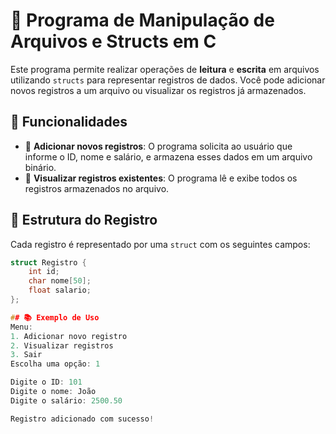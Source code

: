 # 📄 Programa de Manipulação de Arquivos e Structs em C

Este programa permite realizar operações de **leitura** e **escrita** em arquivos utilizando `structs` para representar registros de dados. Você pode adicionar novos registros a um arquivo ou visualizar os registros já armazenados.

## 🚀 Funcionalidades

- 📝 **Adicionar novos registros**: O programa solicita ao usuário que informe o ID, nome e salário, e armazena esses dados em um arquivo binário.
- 📖 **Visualizar registros existentes**: O programa lê e exibe todos os registros armazenados no arquivo.

## 📂 Estrutura do Registro

Cada registro é representado por uma `struct` com os seguintes campos:

```c
struct Registro {
    int id;
    char nome[50];
    float salario;
};

## 📚 Exemplo de Uso
Menu:
1. Adicionar novo registro
2. Visualizar registros
3. Sair
Escolha uma opção: 1

Digite o ID: 101
Digite o nome: João
Digite o salário: 2500.50

Registro adicionado com sucesso!
